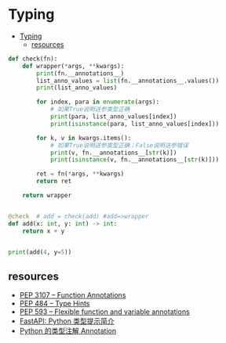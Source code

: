 # Typing

- [Typing](#typing)
  - [resources](#resources)

```py
def check(fn):
    def wrapper(*args, **kwargs):
        print(fn.__annotations__)
        list_anno_values = list(fn.__annotations__.values())
        print(list_anno_values)

        for index, para in enumerate(args):
            # 如果True说明送参类型正确
            print(para, list_anno_values[index])
            print(isinstance(para, list_anno_values[index]))

        for k, v in kwargs.items():
            # 如果True说明送参类型正确；False说明送参错误
            print(v, fn.__annotations__[str(k)])
            print(isinstance(v, fn.__annotations__[str(k)]))

        ret = fn(*args, **kwargs)
        return ret

    return wrapper


@check  # add = check(add) #add=>wrapper
def add(x: int, y: int) -> int:
    return x + y


print(add(4, y=5))
```

## resources

- [PEP 3107 – Function Annotations](https://peps.python.org/pep-3107/)
- [PEP 484 – Type Hints](https://peps.python.org/pep-0484/)
- [PEP 593 – Flexible function and variable annotations](https://peps.python.org/pep-0593/)
- [FastAPI: Python 类型提示简介](https://fastapi.tiangolo.com/zh/python-types/)
- [Python 的类型注解 Annotation](https://zhuanlan.zhihu.com/p/139056271)
